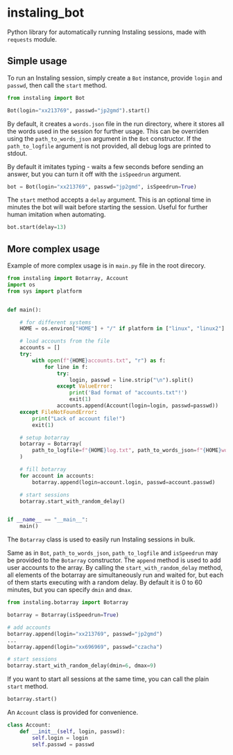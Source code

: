# instaling_bot
Python library for automatically running Instaling sessions, made with `requests` module.

## Simple usage

To run an Instaling session, simply create a `Bot` instance, provide `login` and `passwd`, then call the `start` method.

```python
from instaling import Bot

Bot(login="xx213769", passwd="jp2gmd").start()
```

By default, it creates a `words.json` file in the run directory, where it stores all the words used in the session for further usage. This can be overriden using the `path_to_words_json` argument in the `Bot` constructor.
If the `path_to_logfile` argument is not provided, all debug logs are printed to stdout.

By default it imitates typing - waits a few seconds before sending an answer, but you can turn it off with the `isSpeedrun` argument.
```python
bot = Bot(login="xx213769", passwd="jp2gmd", isSpeedrun=True)
```

The `start` method accepts a `delay` argument. This is an optional time in minutes the bot will wait before starting the session. Useful for further human imitation when automating.
```python
bot.start(delay=13)
```

## More complex usage

Example of more complex usage is in `main.py` file in the root direcory.

~~~python
from instaling import Botarray, Account
import os
from sys import platform


def main():

    # for different systems
    HOME = os.environ["HOME"] + "/" if platform in ["linux", "linux2"] else ""

    # load accounts from the file
    accounts = []
    try:
        with open(f"{HOME}accounts.txt", "r") as f:
            for line in f:
                try:
                    login, passwd = line.strip("\n").split()
                except ValueError:
                    print('Bad format of "accounts.txt"!')
                    exit(1)
                accounts.append(Account(login=login, passwd=passwd))
    except FileNotFoundError:
        print("Lack of account file!")
        exit(1)

    # setup botarray
    botarray = Botarray(
        path_to_logfile=f"{HOME}log.txt", path_to_words_json=f"{HOME}words.json"
    )

    # fill botarray
    for account in accounts:
        botarray.append(login=account.login, passwd=account.passwd)

    # start sessions
    botarray.start_with_random_delay()


if __name__ == "__main__":
    main()
~~~
The `Botarray` class is used to easily run Instaling sessions in bulk.

Same as in `Bot`, `path_to_words_json`, `path_to_logfile` and `isSpeedrun` may be provided to the `Botarray` constructor. The `append` method is used to add user accounts to the array. By calling the `start_with_random_delay` method, all elements of the botarray are simultaneously run and waited for, but each of them starts executing with a random delay. By default it is 0 to 60 minutes, but you can specify `dmin` and `dmax`.

```python
from instaling.botarray import Botarray

botarray = Botarray(isSpeedrun=True)

# add accounts
botarray.append(login="xx213769", passwd="jp2gmd")
...
botarray.append(login="xx696969", passwd="czacha")

# start sessions
botarray.start_with_random_delay(dmin=6, dmax=9)
```

If you want to start all sessions at the same time, you can call the plain `start` method.
```python
botarray.start()
```

An `Account` class is provided for convenience. 
```python
class Account:
    def __init__(self, login, passwd):
        self.login = login
        self.passwd = passwd
```
